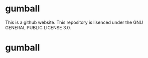 # gumball
This is a github website.
This repository is lisenced under the GNU GENERAL PUBLIC LICENSE 3.0.
# gumball
